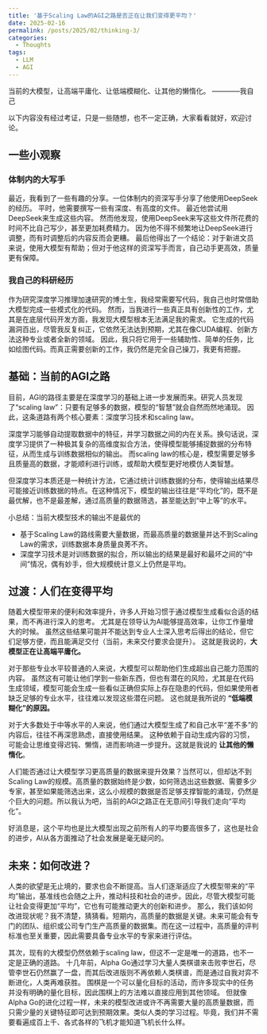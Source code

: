 ```yaml
---
title: '基于Scaling Law的AGI之路是否正在让我们变得更平均？'
date: 2025-02-16
permalink: /posts/2025/02/thinking-3/
categories:
  - Thoughts
tags:
  - LLM
  - AGI
---
```


当前的大模型，让高端平庸化、让低端模糊化、让其他的懒惰化。  ————我自己

以下内容没有经过考证，只是一些随想，也不一定正确，大家看看就好，欢迎讨论。

## 一些小观察

### 体制内的大写手

最近，我看到了一些有趣的分享。一位体制内的资深写手分享了他使用DeepSeek的经历。
平时，他需要撰写一些有深度、有高度的文件。
最近他尝试用DeepSeek来生成这些内容。
然而他发现，使用DeepSeek来写这些文件所花费的时间不比自己写少，甚至更加耗费精力。
因为他不得不频繁地让DeepSeek进行调整，而有时调整后的内容反而会更糟。
最后他得出了一个结论：对于新进文员来说，使用大模型有帮助；但对于他这样的资深写手而言，自己动手更高效，质量更有保障。

### 我自己的科研经历

作为研究深度学习推理加速研究的博士生，我经常需要写代码，我自己也时常借助大模型完成一些模式化的代码。
然而，当我进行一些真正具有创新性的工作，尤其是在底层代码开发方面，我发现大模型根本无法满足我的需求。
它生成的代码漏洞百出，尽管我反复纠正，它依然无法达到预期，尤其在像CUDA编程、创新方法这种专业或者全新的领域。
因此，我只将它用于一些辅助性、简单的任务，比如绘图代码。而真正需要创新的工作，我仍然是完全自己操刀，我更有把握。



## 基础：当前的AGI之路

目前，AGI的路径主要是在深度学习的基础上进一步发展而来。研究人员发现了“scaling law”：只要有足够多的数据，模型的“智慧”就会自然而然地涌现。
因此，这条道路有两个核心要素：深度学习技术和scaling law。

深度学习能够自动提取数据中的特征，并学习数据之间的内在关系。换句话说，深度学习提供了一种极其复杂的高维度拟合方法，使得模型能够捕捉数据的分布特征，从而生成与训练数据相似的输出。
而scaling law的核心是，模型需要足够多且质量高的数据，才能顺利进行训练，或帮助大模型更好地模仿人类智慧。

但深度学习本质还是一种统计方法，它通过统计训练数据的分布，使得输出结果尽可能接近训练数据的特点。在这种情况下，模型的输出往往是“平均化”的，既不是最优解，也不是最差解，通过高质量的数据筛选，甚至能达到“中上等”的水平。

小总结：当前大模型技术的输出不是最优的
- 基于Scaling Law的路线需要大量数据，而最高质量的数据量并达不到Scaling Law的需求，训练数据本身质量良莠不齐。
- 深度学习技术是对训练数据的拟合，所以输出的结果是最好和最坏之间的“中间”情况，偶有妙手，但大规模统计意义上仍然是平均。


## 过渡：人们在变得平均


随着大模型带来的便利和效率提升，许多人开始习惯于通过模型生成看似合适的结果，而不再进行深入的思考。
尤其是在领导认为AI能够提高效率，让你工作量增大的时候。
虽然这些结果可能并不能达到专业人士深入思考后得出的结论，但它们足够方便，而且能满足交付（当前，未来交付要求会提升）。
这就是我说的，**大模型正在让高端平庸化。**

对于那些专业水平较普通的人来说，大模型可以帮助他们生成超出自己能力范围的内容。
虽然这有可能让他们学到一些新东西，但也有潜在的风险，尤其是在代码生成领域，模型可能会生成一些看似正确但实际上存在隐患的代码，但如果使用者缺乏足够的专业水平，往往难以发现这些潜在问题。
这也就是我所说的 **“低端模糊化”的原因。**

对于大多数处于中等水平的人来说，他们通过大模型生成了和自己水平“差不多”的内容后，往往不再深思熟虑，直接使用结果。
这种依赖于自动生成内容的习惯，可能会让思维变得迟钝、懒惰，进而影响进一步提升。这就是我说的 **让其他的懒惰化**。

人们能否通过让大模型学习更高质量的数据来提升效果？当然可以，但却达不到Scaling Law的规模。高质量的数据始终是少数，如何筛选出这些数据、需要多少专家，甚至如果能筛选出来，这么小规模的数据是否足够支撑智能的涌现，仍然是个巨大的问题。所以我认为吧，当前的AGI之路正在无意间引导我们走向“平均化”。

好消息是，这个平均也是比大模型出现之前所有人的平均要高很多了，这也是社会的进步，AI从各方面推动了社会发展是毫无疑问的。


## 未来：如何改进？


人类的欲望是无止境的，要求也会不断提高。当人们逐渐适应了大模型带来的“平均”输出，基准线也会随之上升，推动科技和社会的进步。因此，尽管大模型可能让社会变得更加“平均”，它也有可能推动更大的创新和进步。
那么，我们该如何改进现状呢？我不清楚，猜猜看。短期内，高质量的数据是关键。未来可能会有专门的团队、组织或公司专门生产高质量的数据集。而在这一过程中，高质量的评判标准也至关重要，因此需要具备专业水平的专家来进行评估。

其次，现有的大模型仍然依赖于scaling law，但这不一定是唯一的道路，也不一定是正确的道路。
十几年前，Alpha Go通过学习大量人类棋谱来击败李世石，尽管李世石仍然赢了一盘，而其后改进版则不再依赖人类棋谱，而是通过自我对弈不断进化，人类再难获胜。
围棋是一个可以量化目标的活动，而许多现实中的任务并没有明确的量化目标，因此围棋上的方法难以直接应用到其他领域。
但就像Alpha Go的进化过程一样，未来的模型改进或许不再需要大量的高质量数据，而只需少量的关键特征即可达到预期效果。类似人类的学习过程。毕竟，我们并不需要看遍成百上千、各式各样的飞机才能知道飞机长什么样。

